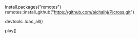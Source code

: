 

install.packages("remotes")
remotes::install_github("https://github.com/aichalhj/Picross.git")


devtools::load_all()

play()
